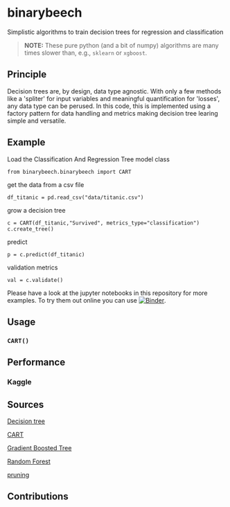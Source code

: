 # binarybeech
Simplistic algorithms to train decision trees for regression and classification

> **NOTE:**  These pure python (and a bit of numpy) algorithms are many times slower than, e.g., `sklearn` or `xgboost`.

## Principle
Decision trees are, by design, data type agnostic. With only a few methods like a 'spliter' for input variables and meaningful quantification for 'losses', any data type can be perused. In this code, this is implemented using a factory pattern for data handling and metrics making decision tree learing simple and versatile.

## Example

Load the Classification And Regression Tree model class

```
from binarybeech.binarybeech import CART
```
get the data from a csv file
```
df_titanic = pd.read_csv("data/titanic.csv")
```
grow a decision tree
```
c = CART(df_titanic,"Survived", metrics_type="classification")
c.create_tree()
```
predict
```
p = c.predict(df_titanic)
```
validation metrics
```
val = c.validate()
```

Please have a look at the jupyter notebooks in this repository for more examples. To try them out online you can use [![Binder](https://mybinder.org/badge_logo.svg)](https://mybinder.org/v2/gh/arminwitte/binarybeech/HEAD?labpath=notebooks%2Ftitanic.ipynb).

## Usage
### `CART()`

## Performance
### Kaggle

## Sources

[Decision tree](https://en.m.wikipedia.org/wiki/Decision_tree)

[CART](https://de.m.wikipedia.org/wiki/CART_(Algorithmus))

[Gradient Boosted Tree](https://en.m.wikipedia.org/wiki/Gradient_boosting)

[Random Forest](https://de.m.wikipedia.org/wiki/Random_Forest)

[pruning](https://online.stat.psu.edu/stat508/lesson/11/11.8/11.8.2)

## Contributions
